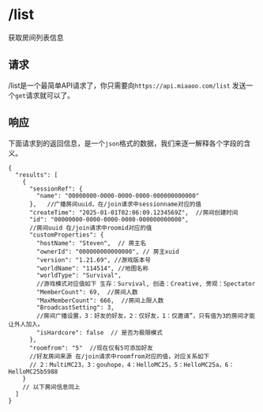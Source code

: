 # /list

获取房间列表信息
 
## 请求

/list是一个最简单API请求了，你只需要向`https://api.miaaoo.com/list` 发送一个`get`请求就可以了。

## 响应

下面请求到的返回信息，是一个`json`格式的数据，我们来逐一解释各个字段的含义。

```json5
{
  "results": [
    {
      "sessionRef": {
        "name": "00000000-0000-0000-0000-000000000000"  
      },   //广播房间uuid，在/join请求中sessionname对应的值
      "createTime": "2025-01-01T02:06:09.1234569Z",  //房间创建时间
      "id": "00000000-0000-0000-0000-000000000000",     
      //房间uuid 在/join请求中roomid对应的值
      "customProperties": {
        "hostName": "Steven",  // 房主名
        "ownerId": "000000000000000", // 房主xuid
        "version": "1.21.69", //游戏版本号
        "worldName": "114514", //地图名称
        "worldType": "Survival",
        //游戏模式对应值如下 生存：Survival, 创造：Creative, 旁观：Spectator
        "MemberCount": 69,  //房间人数
        "MaxMemberCount": 666,  //房间上限人数
        "BroadcastSetting": 3,
        //房间广播设置，3：好友的好友，2：仅好友，1：仅邀请”，只有值为3的房间才能让外人加入。
        "isHardcore": false  // 是否为极限模式
      },
      "roomfrom": "5"  //现在仅有5可添加好友
      //好友房间来源 在/join请求中roomfrom对应的值，对应关系如下
      // 2：MultiMC23，3：gouhope，4：HelloMC25，5：HelloMC25a，6：HelloMC25b5988
    }
    // 以下房间信息同上
  ]
}
```

<PostButton url="list" method="GET" body="" />

